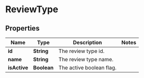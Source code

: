 # ReviewType

## Properties
Name | Type | Description | Notes
------------ | ------------- | ------------- | -------------
**id** | **String** | The review type id. |
**name** | **String** | The review type name. |
**isActive** | **Boolean** | The active boolean flag. |
